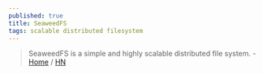 ```yaml
---
published: true
title: SeaweedFS
tags: scalable distributed filesystem
---
```

> SeaweedFS is a simple and highly scalable distributed file system. - [Home](https://github.com/chrislusf/seaweedfs) / [HN](https://news.ycombinator.com/item?id=13319678)